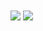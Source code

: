 <img align="center" src="https://github-readme-stats.vercel.app/api?username=Nicsena&theme=radical" />

<img align="center" src="https://github-readme-stats.vercel.app/api/top-langs/?username=Nicsena&theme=radical" />
